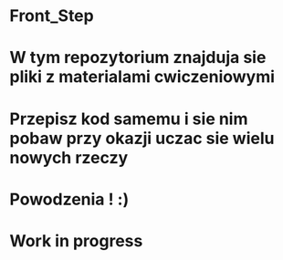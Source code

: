 # Front_Step
# W tym repozytorium znajduja sie pliki z materialami cwiczeniowymi
# Przepisz kod samemu i sie nim pobaw przy okazji uczac sie wielu nowych rzeczy
# Powodzenia ! :) 
#
# Work in progress

